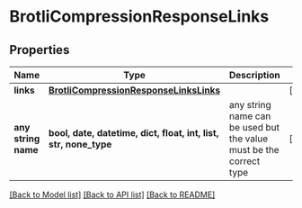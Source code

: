 # BrotliCompressionResponseLinks


## Properties
Name | Type | Description | Notes
------------ | ------------- | ------------- | -------------
**links** | [**BrotliCompressionResponseLinksLinks**](BrotliCompressionResponseLinksLinks.md) |  | [optional] 
**any string name** | **bool, date, datetime, dict, float, int, list, str, none_type** | any string name can be used but the value must be the correct type | [optional]

[[Back to Model list]](../README.md#documentation-for-models) [[Back to API list]](../README.md#documentation-for-api-endpoints) [[Back to README]](../README.md)


